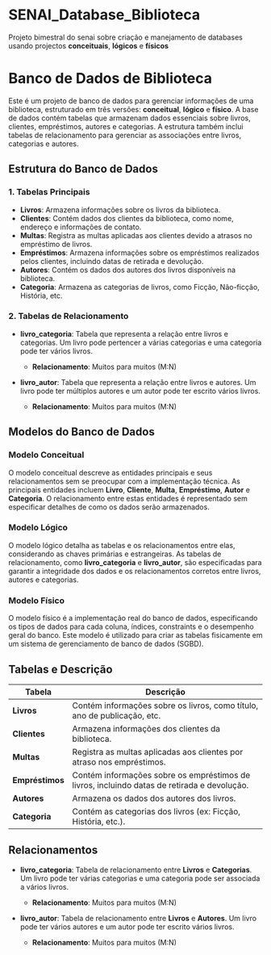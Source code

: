 # SENAI_Database_Biblioteca
Projeto bimestral do senai sobre criação e manejamento de databases usando projectos **conceituais**, **lógicos** e **físicos**
# Banco de Dados de Biblioteca

Este é um projeto de banco de dados para gerenciar informações de uma biblioteca, estruturado em três versões: **conceitual**, **lógico** e **físico**. A base de dados contém tabelas que armazenam dados essenciais sobre livros, clientes, empréstimos, autores e categorias. A estrutura também inclui tabelas de relacionamento para gerenciar as associações entre livros, categorias e autores.

## Estrutura do Banco de Dados

### 1. Tabelas Principais

- **Livros**: Armazena informações sobre os livros da biblioteca.
- **Clientes**: Contém dados dos clientes da biblioteca, como nome, endereço e informações de contato.
- **Multas**: Registra as multas aplicadas aos clientes devido a atrasos no empréstimo de livros.
- **Empréstimos**: Armazena informações sobre os empréstimos realizados pelos clientes, incluindo datas de retirada e devolução.
- **Autores**: Contém os dados dos autores dos livros disponíveis na biblioteca.
- **Categoria**: Armazena as categorias de livros, como Ficção, Não-ficção, História, etc.

### 2. Tabelas de Relacionamento

- **livro_categoria**: Tabela que representa a relação entre livros e categorias. Um livro pode pertencer a várias categorias e uma categoria pode ter vários livros.
  
  - **Relacionamento**: Muitos para muitos (M:N)

- **livro_autor**: Tabela que representa a relação entre livros e autores. Um livro pode ter múltiplos autores e um autor pode ter escrito vários livros.

  - **Relacionamento**: Muitos para muitos (M:N)

## Modelos do Banco de Dados

### Modelo Conceitual

O modelo conceitual descreve as entidades principais e seus relacionamentos sem se preocupar com a implementação técnica. As principais entidades incluem **Livro**, **Cliente**, **Multa**, **Empréstimo**, **Autor** e **Categoria**. O relacionamento entre estas entidades é representado sem especificar detalhes de como os dados serão armazenados.

### Modelo Lógico

O modelo lógico detalha as tabelas e os relacionamentos entre elas, considerando as chaves primárias e estrangeiras. As tabelas de relacionamento, como **livro_categoria** e **livro_autor**, são especificadas para garantir a integridade dos dados e os relacionamentos corretos entre livros, autores e categorias.

### Modelo Físico

O modelo físico é a implementação real do banco de dados, especificando os tipos de dados para cada coluna, índices, constraints e o desempenho geral do banco. Este modelo é utilizado para criar as tabelas fisicamente em um sistema de gerenciamento de banco de dados (SGBD).

## Tabelas e Descrição

| Tabela          | Descrição                                                        |
|-----------------|------------------------------------------------------------------|
| **Livros**      | Contém informações sobre os livros, como título, ano de publicação, etc. |
| **Clientes**    | Armazena informações dos clientes da biblioteca.                |
| **Multas**      | Registra as multas aplicadas aos clientes por atraso nos empréstimos. |
| **Empréstimos** | Contém informações sobre os empréstimos de livros, incluindo datas de retirada e devolução. |
| **Autores**     | Armazena os dados dos autores dos livros.                       |
| **Categoria**   | Contém as categorias dos livros (ex: Ficção, História, etc.).   |

## Relacionamentos

- **livro_categoria**: Tabela de relacionamento entre **Livros** e **Categorias**. Um livro pode ter várias categorias e uma categoria pode ser associada a vários livros.
  
  - **Relacionamento**: Muitos para muitos (M:N)

- **livro_autor**: Tabela de relacionamento entre **Livros** e **Autores**. Um livro pode ter vários autores e um autor pode ter escrito vários livros.
  
  - **Relacionamento**: Muitos para muitos (M:N)